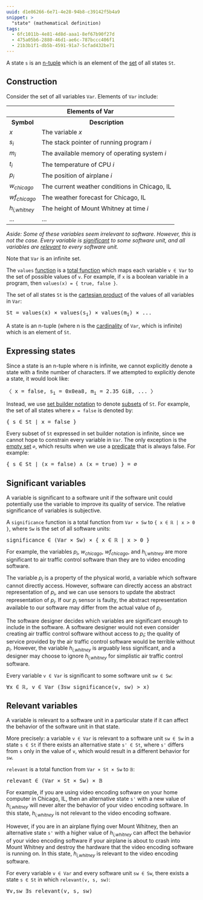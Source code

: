 ```yaml
---
uuid: d1e86266-6e71-4e28-94b8-c39142f5b4a9
snippet: >
  "state" (mathematical definition)
tags:
  - 6fc1011b-4e81-4d8d-aaa1-8ef67b90f27d
  - 475a05b6-2880-46d1-ae6c-787bccc406f1
  - 21b3b1f1-db5b-4591-91a7-5cfad432be71
---
```


A state `s` is an [n-tuple][tuple] which is an element of the [set][set]
of all states `St`.

## Construction

Consider the set of all variables `Var`. Elements of `Var` include:

<div class="table">
  <table>
    <tr>
      <th colspan="2">Elements of Var</th>
    </tr>
    <tr>
      <th class="left">Symbol</th>
      <th class="left">Description</th>
    </tr>
    <tr>
      <td class="center"><em>x</em></td>
      <td>The variable <em>x</em></td>
    </tr>
    <tr>
      <td class="center"><em>s<sub>i</sub></em></td>
      <td>The stack pointer of running program <em>i</em></td>
    </tr>
    <tr>
      <td class="center"><em>m<sub>i</sub></em></td>
      <td>The available memory of operating system <em>i</em></td>
    </tr>
    <tr>
      <td class="center"><em>t<sub>i</sub></em></td>
      <td>The temperature of CPU <em>i</em></td>
    </tr>
    <tr>
      <td class="center"><em>p<sub>i</sub></em></td>
      <td>The position of airplane <em>i</em></td>
    </tr>
    <tr>
      <td class="center"><em>w<sub>chicago</sub></em></td>
      <td>The current weather conditions in Chicago, IL</td>
    </tr>
    <tr>
      <td class="center"><em>wf<sub>chicago</sub></em></td>
      <td>The weather forecast for Chicago, IL</td>
    </tr>
    <tr>
      <td class="center"><em>h<sub>i,whitney</sub></em></td>
      <td>The height of Mount Whitney at time <em>i</em></td>
    </tr>
    <tr>
      <td>...</td>
      <td>...</td>
    </tr>
  </table>
</div>

*Aside: Some of these variables seem irrelevant to software. However,
this is not the case. Every variable is
[significant](#significant-variables) to some software unit, and all
variables are [relevant](#relevant-variables) to every software unit.*

Note that `Var` is an infinite set.

The `values` [function][function] is a [total function][total function]
which maps each variable `v ∈ Var` to the set of possible values of `v`.
For example, if `x` is a boolean variable in a program, then `values(x)
= { true, false }`.

The set of all states `St` is the [cartesian product][cartesian product]
of the values of all variables in `Var`:

<pre>
St = values(x) × values(s<sub>i</sub>) × values(m<sub>i</sub>) × ...
</pre>

A state is an n-tuple (where n is the [cardinality][cardinality] of
`Var`, which is infinite) which is an element of `St`.

## Expressing states

Since a state is an n-tuple where n is infinite, we cannot explicitly
denote a state with a finite number of characters. If we attempted to
explicitly denote a state, it would look like:

<pre>
〈 x = false, s<sub>i</sub> = 0x0ea8, m<sub>i</sub> = 2.35 GiB, ... 〉
</pre>

Instead, we use [set builder notation][set builder] to denote
[subsets][subset] of `St`. For example, the set of all states where `x =
false` is denoted by:

<pre>
{ s ∈ St | x = false }
</pre>

Every subset of `St` expressed in set builder notation is infinite,
since we cannot hope to constrain every variable in `Var`. The only
exception is the [empty set][empty set] `∅`, which results when we use a
[predicate][predicate] that is always false. For example:

<pre>
{ s ∈ St | (x = false) ∧ (x = true) } = ∅
</pre>

## Significant variables

A variable is significant to a software unit if the software unit could
potentially use the variable to improve its quality of service. The
relative significance of variables is subjective.

A `significance` function is a total function from `Var × Sw` to `{ x ∈
ℝ | x > 0 }`, where `Sw` is the set of all software units:

<pre>
significance ∈ (Var × Sw) × { x ∈ ℝ | x > 0 }
</pre>

For example, the variables *p<sub>i</sub>*, *w<sub>chicago</sub>*,
*wf<sub>chicago</sub>*, and *h<sub>i,whitney</sub>* are more significant
to air traffic control software than they are to video encoding
software.

The variable *p<sub>i</sub>* is a property of the physical world, a
variable which software cannot directly access. However, software can
directly access an abstract representation of *p<sub>i</sub>*, and we
can use sensors to update the abstract representation of
*p<sub>i</sub>*. If our *p<sub>i</sub>* sensor is faulty, the abstract
representation available to our software may differ from the actual
value of *p<sub>i</sub>*.

The software designer decides which variables are significant enough to
include in the software. A software designer would not even consider
creating air traffic control software without access to *p<sub>i</sub>*;
the quality of service provided by the air traffic control software
would be terrible without *p<sub>i</sub>*. However, the variable
*h<sub>i,whitney</sub>* is arguably less significant, and a designer may
choose to ignore *h<sub>i,whitney</sub>* for simplistic air traffic
control software.

Every variable `v ∈ Var` is significant to some software unit `sw ∈ Sw`:

<pre>
∀x ∈ ℝ, v ∈ Var (∃sw significance(v, sw) > x)
</pre>

## Relevant variables

A variable is relevant to a software unit in a particular state if it
can affect the behavior of the software unit in that state.

More precisely: a variable `v ∈ Var` is relevant to a software unit `sw
∈ Sw` in a state `s ∈ St` if there exists an alternative state `s' ∈
St`, where `s'` differs from `s` only in the value of `v`, which would
result in a different behavior for `sw`.

`relevant` is a total function from `Var × St × Sw` to `𝔹`:

<pre>
relevant ∈ (Var × St × Sw) × 𝔹
</pre>

For example, if you are using video encoding software on your home
computer in Chicago, IL, then an alternative state `s'` with a new value
of *h<sub>i,whitney</sub>* will never alter the behavior of your video
encoding software. In this state, *h<sub>i,whitney</sub>* is not
relevant to the video encoding software.

However, if you are in an airplane flying over Mount Whitney, then an
alternative state `s'` with a higher value of *h<sub>i,whitney</sub>*
can affect the behavior of your video encoding software if your airplane
is about to crash into Mount Whitney and destroy the hardware that the
video encoding software is running on. In this state,
*h<sub>i,whitney</sub>* is relevant to the video encoding software.

For every variable `v ∈ Var` and every software unit `sw ∈ Sw`, there
exists a state `s ∈ St` in which `relevant(v, s, sw)`:

<pre>
∀v,sw ∃s relevant(v, s, sw)
</pre>

[cardinality]: https://en.wikipedia.org/wiki/Cardinality
[cartesian product]: https://en.wikipedia.org/wiki/Cartesian_product
[empty set]: https://en.wikipedia.org/wiki/Empty_set
[function]: http://mathworld.wolfram.com/Function.html
[predicate]: https://en.wikipedia.org/wiki/Predicate_(mathematical_logic)
[set]: https://en.wikipedia.org/wiki/Set_(mathematics)
[set builder]: https://en.wikipedia.org/wiki/Set-builder_notation
[subset]: https://en.wikipedia.org/wiki/Subset
[total function]: http://mathworld.wolfram.com/TotalFunction.html
[tuple]: https://en.wikipedia.org/wiki/Tuple
